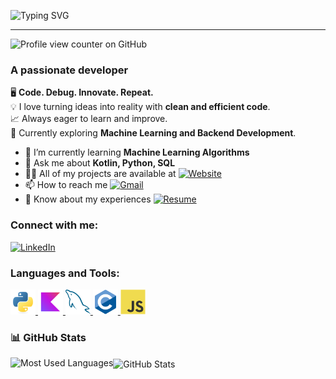 ![Typing SVG](https://readme-typing-svg.demolab.com?font=Fira+Code&size=30&duration=7000&pause=2000&color=FFFFFF&background=0d1117&center=true&vCenter=true&width=600&lines=%F0%9F%91%8B+Hi+there%2C+I'm+Tejas+RM)

---
![Profile view counter on GitHub](https://komarev.com/ghpvc/?username=tejas2913)
<h3>A passionate developer</h3>

🖥️ **Code. Debug. Innovate. Repeat.**  
💡 I love turning ideas into reality with **clean and efficient code**.  
📈 Always eager to learn and improve.  
🌱 Currently exploring **Machine Learning and Backend Development**.  

- 🌱 I’m currently learning **Machine Learning Algorithms**
- 💬 Ask me about **Kotlin, Python, SQL**
- 👨‍💻 All of my projects are available at <a href="" target="_blank"><img src="https://img.shields.io/badge/website-000000?style=for-the-badge&logo=About.me&logoColor=white" alt="Website" /></a>
- 📫 How to reach me <a target="_blank" href="mailto:tejasrm2004@gmail.com"><img src="https://img.shields.io/badge/Gmail-D14836?style=for-the-badge&logo=gmail&logoColor=white" alt="Gmail" /></a>
- 📄 Know about my experiences <a href="https://drive.google.com/file/d/1P_0e0yeDwwH5G2eLywz7pRtfaPuWao0f/view?usp=drive_link" target="_blank"><img src="https://img.shields.io/badge/My%20Resume-000000?style=for-the-badge" alt="Resume" /></a>

<h3 align="left">Connect with me:</h3>
<p align="left">
    <a href="https://www.linkedin.com/in/tejas-rm-70205a24b" target="_blank">
        <img src="https://img.shields.io/badge/LinkedIn-0072b1?style=for-the-badge&logo=LinkedIn" alt="LinkedIn" />
    </a>
</p>

<h3 align="left">Languages and Tools:</h3>
<p align="left">
    <a href="https://www.python.org/" target="_blank">
        <img src="https://raw.githubusercontent.com/devicons/devicon/master/icons/python/python-original.svg" alt="Python" width="40" height="40" />
    </a>
    <a href="https://kotlinlang.org/" target="_blank">
        <img src="https://raw.githubusercontent.com/devicons/devicon/master/icons/kotlin/kotlin-original.svg" alt="Kotlin" width="40" height="40" />
    </a>
    <a href="https://www.mysql.com/" target="_blank">
        <img src="https://raw.githubusercontent.com/devicons/devicon/master/icons/mysql/mysql-original.svg" alt="MySQL" width="40" height="40" />
    </a>
    <a href="https://www.cprogramming.com/" target="_blank">
        <img src="https://raw.githubusercontent.com/devicons/devicon/master/icons/c/c-original.svg" alt="C" width="40" height="40" />
    </a>
    <a href="https://developer.mozilla.org/en-US/docs/Web/JavaScript" target="_blank">
        <img src="https://raw.githubusercontent.com/devicons/devicon/master/icons/javascript/javascript-original.svg" alt="JavaScript" width="40" height="40" />
    </a>

</p>

<h3>📊 GitHub Stats</h3>
<p>
    <img align="left" src="https://github-readme-stats.vercel.app/api/top-langs?username=tejas2913&show_icons=true&locale=en&layout=compact" alt="Most Used Languages" />
</p>

<p>
    <img align="center" src="https://github-readme-stats.vercel.app/api?username=tejas2913&show_icons=true&locale=en" alt="GitHub Stats" />
</p>
